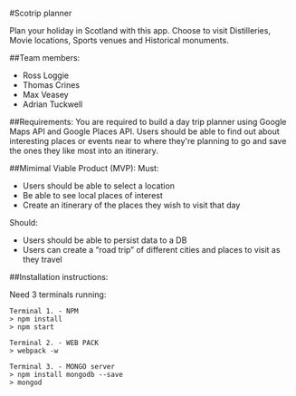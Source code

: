 #Scotrip planner

Plan your holiday in Scotland with this app. Choose to visit Distilleries, Movie locations, Sports venues and Historical monuments.

##Team members:
  - Ross Loggie
  - Thomas Crines
  - Max Veasey
  - Adrian Tuckwell

##Requirements:
  You are required to build a day trip planner using Google Maps API and Google Places API. Users should be able to find out about interesting places or events near to where they're planning to go and save the ones they like most into an itinerary.


##Mimimal Viable Product (MVP):
  Must:
  - Users should be able to select a location
  - Be able to see local places of interest
  - Create an itinerary of the places they wish to visit that day

  Should:
  - Users should be able to persist data to a DB
  - Users can create a “road trip” of different cities and places to visit as they travel

##Installation instructions:

  Need 3 terminals running:

    Terminal 1. - NPM
    > npm install 
    > npm start

    Terminal 2. - WEB PACK
    > webpack -w

    Terminal 3. - MONGO server
    > npm install mongodb --save
    > mongod

